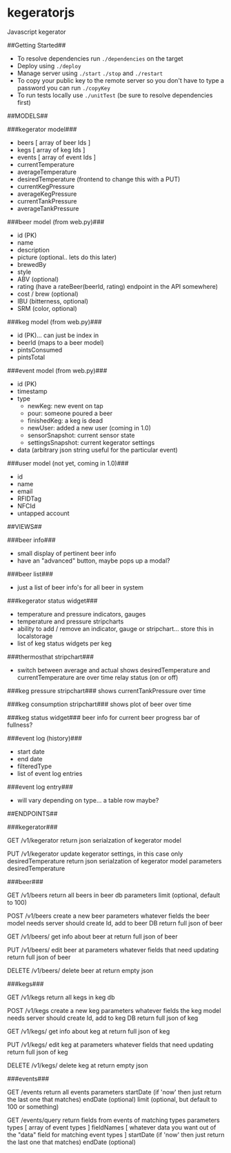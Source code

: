 # kegeratorjs
Javascript kegerator

##Getting Started##
  - To resolve dependencies run ```./dependencies``` on the target
  - Deploy using ```./deploy```
  - Manage server using ```./start``` ```./stop``` and ```./restart```
  - To copy your public key to the remote server so you don't have to type a password you can run ```./copyKey``` 
  - To run tests locally use ```./unitTest``` (be sure to resolve dependencies first)
 

##MODELS##

###kegerator model###
  - beers [ array of beer Ids ]
  - kegs [ array of keg Ids ]
  - events [ array of event Ids ]
  - currentTemperature
  - averageTemperature
  - desiredTemperature (frontend to change this with a PUT)
  - currentKegPressure
  - averageKegPressure
  - currentTankPressure
  - averageTankPressure

###beer model (from web.py)###
  - id (PK)
  - name
  - description
  - picture (optional.. lets do this later)
  - brewedBy
  - style
  - ABV (optional)
  - rating (have a rateBeer(beerId, rating) endpoint in the API somewhere)
  - cost / brew (optional)
  - IBU (bitterness, optional)
  - SRM (color, optional)

###keg model (from web.py)###
  - id (PK)... can just be index in 
  - beerId (maps to a beer model)
  - pintsConsumed
  - pintsTotal
  
###event model (from web.py)###
  - id (PK)
  - timestamp
  - type
    - newKeg: new event on tap
    - pour: someone poured a beer
    - finishedKeg: a keg is dead
    - newUser: added a new user (coming in 1.0)
    - sensorSnapshot: current sensor state
    - settingsSnapshot: current kegerator settings
  - data (arbitrary json string useful for the particular event)
  
###user model (not yet, coming in 1.0)###
  - id
  - name
  - email
  - RFIDTag
  - NFCId
  - untapped account

##VIEWS##

###beer info###
  
  - small display of pertinent beer info
  - have an "advanced" button, maybe pops up a modal?
  
###beer list###

  - just a list of beer info's for all beer in system

###kegerator status widget###

  - temperature and pressure indicators, gauges
  - temperature and pressure stripcharts
  - ability to add / remove an indicator, gauge or stripchart... store this in localstorage
  - list of keg status widgets per keg

###thermosthat stripchart###
  - switch between average and actual
  shows desiredTemperature and currentTemperature are over time
  relay status (on or off)

###keg pressure stripchart###
  shows currentTankPressure over time

###keg consumption stripchart###
  shows plot of beer over time

###keg status widget###
  beer info for current beer
  progress bar of fullness?

###event log (history)###
  - start date
  - end date
  - filteredType
  - list of event log entries
  
###event log entry###
  - will vary depending on type... a table row maybe?

##ENDPOINTS##

###kegerator###

GET /v1/kegerator
  return json serialzation of kegerator model

PUT /v1/kegerator
  update kegerator settings, in this case only desiredTemperature
  return
    json serialzation of kegerator model
  parameters
    desiredTemperature

###beer###

GET /v1/beers
  return all beers in beer db
  parameters
    limit (optional, default to 100)

POST /v1/beers
  create a new beer
  parameters
    whatever fields the beer model needs
  server should create Id, add to beer DB
  return full json of beer

GET /v1/beers/<beerId>
  get info about beer at <beerId>
  return full json of beer 

PUT /v1/beers/<beerId>
  edit beer at <beerId>
  parameters
    whatever fields that need updating
  return full json of beer 

DELETE /v1/beers/<beerId>
  delete beer at <beerId>
  return empty json

###kegs###

GET /v1/kegs
  return all kegs in keg db
  
POST /v1/kegs
  create a new keg
  parameters
    whatever fields the keg model needs
  server should create Id, add to keg DB
  return full json of keg

GET /v1/kegs/<kegId>
  get info about keg at <kegId>
  return full json of keg 

PUT /v1/kegs/<kegId>
  edit keg at <kegId>
  parameters
    whatever fields that need updating
  return full json of keg 

DELETE /v1/kegs/<kegId>
  delete keg at <kegId>
  return empty json

###events###

GET /events
  return
    all events
  parameters
    startDate (if 'now' then just return the last one that matches)
    endDate (optional)
    limit (optional, but default to 100 or something)

GET /events/query
  return
    fields from events of matching types
  parameters
    types [ array of event types ]
    fieldNames [ whatever data you want out of the "data" field for matching event types ]
    startDate (if 'now' then just return the last one that matches)
    endDate (optional)
